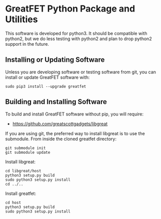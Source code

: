 # GreatFET Python Package and Utilities

This software is developed for python3.  It should be compatible with python2,
but we do less testing with python2 and plan to drop python2 support in the
future.

## Installing or Updating Software

Unless you are developing software or testing software from git, you can
install or update GreatFET software with:
```
sudo pip3 install --upgrade greatfet
```

## Building and Installing Software

To build and install GreatFET software without pip, you will require:

* https://github.com/greatscottgadgets/libgreat

If you are using git, the preferred way to install libgreat is to use the
submodule. From inside the cloned greatfet directory:
```
git submodule init
git submodule update
```

Install libgreat:
```
cd libgreat/host
python3 setup.py build
sudo python3 setup.py install
cd ../..
```

Install greatfet:
```
cd host
python3 setup.py build
sudo python3 setup.py install
```
